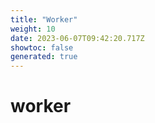 ```yaml
---
title: "Worker"
weight: 10
date: 2023-06-07T09:42:20.717Z
showtoc: false
generated: true
---
```

<!-- This file was generated from the Vendure source. Do not modify. Instead, re-run the "docs:build" script -->


# worker